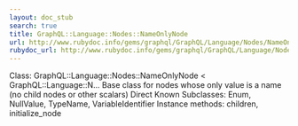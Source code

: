 ```yaml
---
layout: doc_stub
search: true
title: GraphQL::Language::Nodes::NameOnlyNode
url: http://www.rubydoc.info/gems/graphql/GraphQL/Language/Nodes/NameOnlyNode
rubydoc_url: http://www.rubydoc.info/gems/graphql/GraphQL/Language/Nodes/NameOnlyNode
---
```


Class: GraphQL::Language::Nodes::NameOnlyNode < GraphQL::Language::N...
Base class for nodes whose only value is a name (no child nodes or
other scalars) 
Direct Known Subclasses:
Enum, NullValue, TypeName, VariableIdentifier
Instance methods:
children, initialize_node

